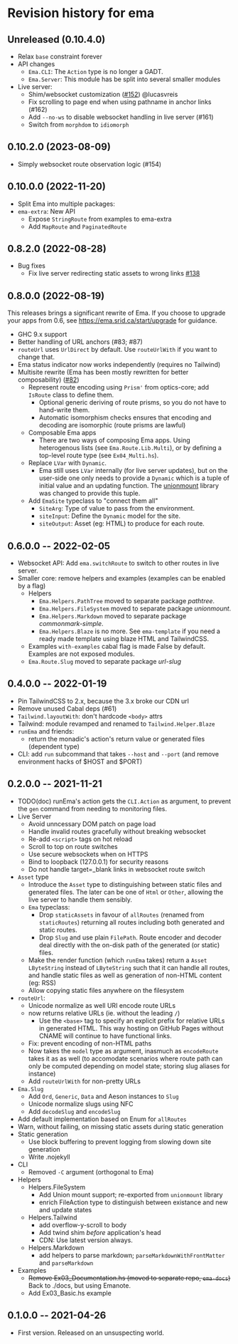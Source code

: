 # Revision history for ema

## Unreleased (0.10.4.0)

- Relax `base` constraint forever
- API changes
  - `Ema.CLI`: The `Action` type is no longer a GADT.
  - `Ema.Server`: This module has be split into several smaller modules
- Live server: 
  - Shim/websocket customization ([\#152](https://github.com/srid/ema/pull/152)) @lucasvreis
  - Fix scrolling to page end when using pathname in anchor links (\#162)
  - Add `--no-ws` to disable websocket handling in live server (\#161)
  - Switch from `morphdom` to `idiomorph`

## 0.10.2.0 (2023-08-09)

- Simply websocket route observation logic (\#154)

## 0.10.0.0 (2022-11-20)

- Split Ema into multiple packages:
- `ema-extra`: New API
  - Expose `StringRoute` from examples to ema-extra
  - Add `MapRoute` and `PaginatedRoute`

## 0.8.2.0 (2022-08-28)

- Bug fixes
  - Fix live server redirecting static assets to wrong links [\#138](https://github.com/EmaApps/ema/issues/138)

## 0.8.0.0 (2022-08-19)

This releases brings a significant rewrite of Ema. If you choose to upgrade your apps from 0.6, see https://ema.srid.ca/start/upgrade for guidance.

- GHC 9.x support
- Better handling of URL anchors (#83; #87)
- `routeUrl` uses `UrlDirect` by default. Use `routeUrlWith` if you want to change that.
- Ema status indicator now works independently (requires no Tailwind)
- Multisite rewrite (Ema has been mostly rewritten for better composability) ([\#82](https://github.com/EmaApps/ema/pull/81))
  - Represent route encoding using `Prism'` from optics-core; add `IsRoute` class to define them.
    - Optional generic deriving of route prisms, so you do not have to hand-write them.
    - Automatic isomorphism checks ensures that encoding and decoding are isomorphic (route prisms are lawful)
  - Composable Ema apps 
    - There are two ways of composing Ema apps. Using heterogenous lists (see `Ema.Route.Lib.Multi`), or by defining a top-level route type (see `Ex04_Multi.hs`).
  - Replace `LVar` with `Dynamic`.
    - Ema still uses `LVar` internally (for live server updates), but on the user-side one only needs to provide a `Dynamic` which is a tuple of initial value and an updating function. The [unionmount](https://github.com/srid/unionmount/pull/1) library was changed to provide this tuple.
  - Add `EmaSite` typeclass to "connect them all"
    - `SiteArg`: Type of value to pass from the environment.
    - `siteInput`: Define the `Dynamic` model for the site.
    - `siteOutput`: Asset (eg: HTML) to produce for each route.

## 0.6.0.0 -- 2022-02-05

- Websocket API: Add `ema.switchRoute` to switch to other routes in live server.
- Smaller core: remove helpers and examples (examples can be enabled by a flag)
  - Helpers
    - `Ema.Helpers.PathTree` moved to separate package *pathtree*.
    - `Ema.Helpers.FileSystem` moved to separate package *unionmount*.
    - `Ema.Helpers.Markdown` moved to separate package *commonmark-simple*.
    - `Ema.Helpers.Blaze` is no more. See `ema-template` if you need a ready made template using blaze HTML and TailwindCSS.
  - Examples `with-examples` cabal flag is made False by default. Examples are not exposed modules.
  - `Ema.Route.Slug` moved to separate package *url-slug*

## 0.4.0.0 -- 2022-01-19

- Pin TailwindCSS to 2.x, because the 3.x broke our CDN url
- Remove unused Cabal deps (#61)
- `Tailwind.layoutWith`: don't hardcode `<body>` attrs
- Tailwind: module revamped and renamed to `Tailwind.Helper.Blaze`
- `runEma` and friends: 
  - return the monadic's action's return value or generated files (dependent type)
- CLI: add `run` subcommand that takes `--host` and `--port` (and remove environment hacks of $HOST and $PORT)

## 0.2.0.0 -- 2021-11-21

- TODO(doc) runEma's action gets the `CLI.Action` as argument, to prevent the `gen` command from needing to monitoring files.
- Live Server
  - Avoid unncessary DOM patch on page load
  - Handle invalid routes gracefully without breaking websocket
  - Re-add `<script>` tags on hot reload
  - Scroll to top on route switches
  - Use secure websockets when on HTTPS
  - Bind to loopback (127.0.0.1) for security reasons
  - Do not handle target=_blank links in websocket route switch
- `Asset` type
  - Introduce the `Asset` type to distinguishing between static files and generated files. The later can be one of `Html` or `Other`, allowing the live server to handle them sensibly.
  - `Ema` typeclass: 
    - Drop `staticAssets` in favour of `allRoutes` (renamed from `staticRoutes`) returning all routes including both generated and static routes.
    - Drop `Slug` and use plain `FilePath`. Route encoder and decoder deal directly with the on-disk path of the generated (or static) files.
  - Make the render function (which `runEma` takes) return a `Asset LByteString` instead of `LByteString` such that it can handle all routes, and handle static files as well as generation of non-HTML content (eg: RSS)
  - Allow copying static files anywhere on the filesystem
- `routeUrl`: 
  - Unicode normalize as well URI encode route URLs
  - now returns relative URLs (ie. without the leading `/`)
    - Use the `<base>` tag to specify an explicit prefix for relative URLs in generated HTML. This way hosting on GitHub Pages without CNAME will continue to have functional links.
  - Fix: prevent encoding of non-HTML paths
  - Now takes the `model` type as argument, inasmuch as `encodeRoute` takes it as as well (to accomodate scenarios where route path can only be computed depending on model state; storing slug aliases for instance)
  - Add `routeUrlWith` for non-pretty URLs
- `Ema.Slug`
  - Add `Ord`, `Generic`, `Data` and Aeson instances to `Slug`
  - Unicode normalize slugs using NFC
  - Add `decodeSlug` and `encodeSlug`
- Add default implementation based on Enum for `allRoutes`
- Warn, without failing, on missing static assets during static generation
- Static generation
  - Use block buffering to prevent logging from slowing down site generation
  - Write .nojekyll
- CLI
  - Removed `-C` argument (orthogonal to Ema)
- Helpers
  - Helpers.FileSystem
    - Add Union mount support; re-exported from `unionmount` library
    - enrich FileAction type to distinguish between existance and new and update states
  - Helpers.Tailwind
    - add overflow-y-scroll to body
    - Add twind shim *before* application's head
    - CDN: Use latest version always.
  - Helpers.Markdown
    - add helpers to parse markdown; `parseMarkdownWithFrontMatter` and `parseMarkdown`
- Examples
  - ~~Remove Ex03_Documentation.hs (moved to separate repo, `ema-docs`)~~ Back to ./docs, but using Emanote.
  - Add Ex03_Basic.hs example

## 0.1.0.0 -- 2021-04-26

* First version. Released on an unsuspecting world.
